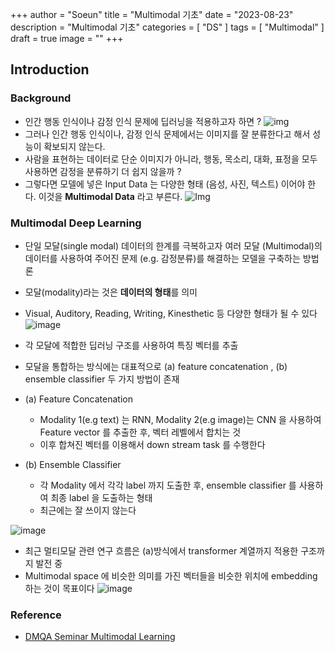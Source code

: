 +++
author = "Soeun"
title = "Multimodal 기초"
date = "2023-08-23"
description = "Multimodal 기초"
categories = [
    "DS"
]
tags = [
    "Multimodal"
]
draft = true
image = ""
+++

## Introduction

### Background
- 인간 행동 인식이나 감정 인식 문제에 딥러닝을 적용하고자 하면 ?
  ![img](https://github.com/ddoddii/ddoddii.github.io/assets/95014836/d38c6351-2971-4a43-bb7d-caae1a39d237)
- 그러나 인간 행동 인식이나, 감정 인식 문제에서는 이미지를 잘 분류한다고 해서 성능이 확보되지 않는다.
- 사람을 표현하는 데이터로 단순 이미지가 아니라, 행동, 목소리, 대화, 표정을 모두 사용하면 감정을 분류하기 더 쉽지 않을까 ?
- 그렇다면 모델에 넣은 Input Data 는 다양한 형태 (음성, 사진, 텍스트) 이어야 한다. 이것을 **Multimodal Data** 라고 부른다.
   ![Img](https://github.com/ddoddii/ddoddii.github.io/assets/95014836/164640ec-fdfa-4cab-8838-028f4b084ec9)

### Multimodal Deep Learning
- 단일 모달(single modal) 데이터의 한계를 극복하고자 여러 모달 (Multimodal)의 데이터를 사용하여 주어진 문제 (e.g. 감정분류)를 해결하는 모델을 구축하는 방법론
- 모달(modality)라는 것은 **데이터의 형태**를 의미
- Visual, Auditory, Reading, Writing, Kinesthetic 등 다양한 형태가 될 수 있다
![image](https://github.com/ddoddii/ddoddii.github.io/assets/95014836/56151001-46c8-4d24-ad4f-7a2100a178e1)

- 각 모달에 적합한 딥러닝 구조를 사용하여 특징 벡터를 추출
- 모달을 통합하는 방식에는 대표적으로 (a) feature concatenation , (b) ensemble classifier 두 가지 방법이 존재
- (a) Feature Concatenation
  - Modality 1(e.g text) 는 RNN, Modality 2(e.g image)는 CNN 을 사용하여 Feature vector 를 추출한 후, 벡터 레벨에서 합치는 것
  - 이후 합쳐진 벡터를 이용해서 down stream task 를 수행한다
- (b) Ensemble Classifier
  - 각 Modality 에서 각각 label 까지 도출한 후, ensemble classifier 를 사용하여 최종 label 을 도출하는 형태
  - 최근에는 잘 쓰이지 않는다
  
![image](https://github.com/ddoddii/ddoddii.github.io/assets/95014836/3cdb80ed-4dea-46d0-ac89-e396549cf213)
- 최근 멀티모달 관련 연구 흐름은 (a)방식에서 transformer 계열까지 적용한 구조까지 발전 중
- Multimodal space 에 비슷한 의미를 가진 벡터들을 비슷한 위치에 embedding 하는 것이 목표이다
    ![image](https://github.com/ddoddii/ddoddii.github.io/assets/95014836/796fd86f-2333-41ed-802e-990c4799c5c4)


### Reference
- [DMQA Seminar Multimodal Learning](https://www.youtube.com/watch?v=f4caa0izZBg)